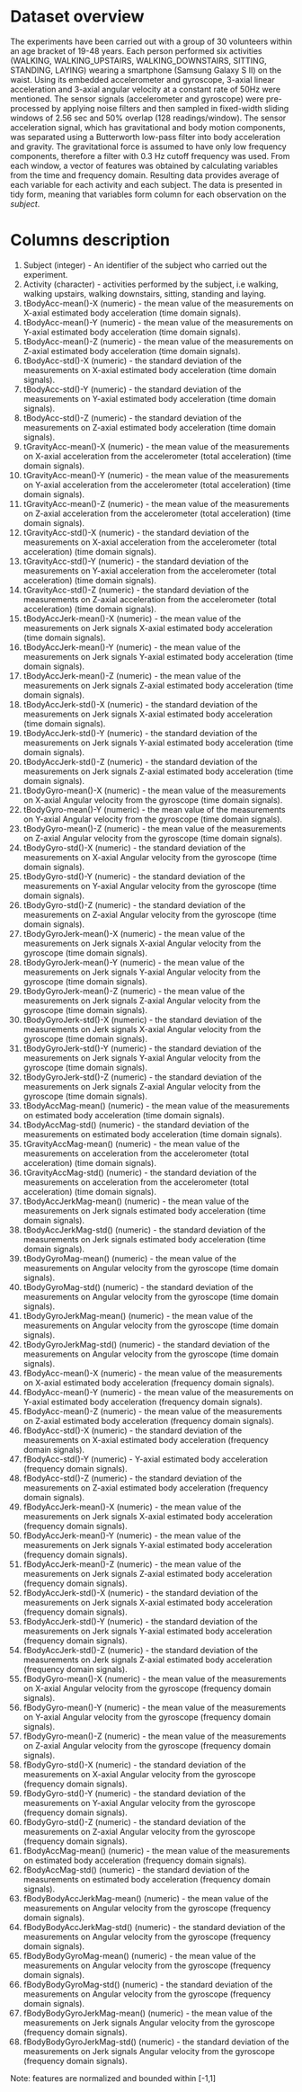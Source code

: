 # Dataset overview
The experiments have been carried out with a group of 30 volunteers within an age bracket of 19-48 years. Each person performed six activities (WALKING, WALKING_UPSTAIRS, WALKING_DOWNSTAIRS, SITTING, STANDING, LAYING) wearing a smartphone (Samsung Galaxy S II) on the waist. Using its embedded accelerometer and gyroscope, 3-axial linear acceleration and 3-axial angular velocity at a constant rate of 50Hz were mentioned.
The sensor signals (accelerometer and gyroscope) were pre-processed by applying noise filters and then sampled in fixed-width sliding windows of 2.56 sec and 50% overlap (128 readings/window). The sensor acceleration signal, which has gravitational and body motion components, was separated using a Butterworth low-pass filter into body acceleration and gravity. The gravitational force is assumed to have only low frequency components, therefore a filter with 0.3 Hz cutoff frequency was used. From each window, a vector of features was obtained by calculating variables from the time and frequency domain. 
Resulting data provides average of each variable for each activity and each subject. The data is presented in tidy form, meaning that variables form column for each observation on the *subject*. 
 
# Columns description
1. Subject (integer) - An identifier of the subject who carried out the experiment.
2. Activity (character) - activities performed by the subject, i.e walking, walking upstairs, walking downstairs, sitting, standing and laying.
3. tBodyAcc-mean()-X (numeric) - the mean value of the measurements on X-axial estimated body acceleration (time domain signals).
4. tBodyAcc-mean()-Y (numeric) - the mean value of the measurements on Y-axial estimated body acceleration (time domain signals).
5. tBodyAcc-mean()-Z (numeric) - the mean value of the measurements on Z-axial estimated body acceleration (time domain signals).
6. tBodyAcc-std()-X (numeric) - the standard deviation of the measurements on X-axial estimated body acceleration (time domain signals).
7. tBodyAcc-std()-Y (numeric) - the standard deviation of the measurements on Y-axial estimated body acceleration (time domain signals).
8. tBodyAcc-std()-Z (numeric) - the standard deviation of the measurements on Z-axial estimated body acceleration (time domain signals).
9. tGravityAcc-mean()-X (numeric) - the mean value of the measurements on X-axial acceleration from the accelerometer (total acceleration) (time domain signals).
10. tGravityAcc-mean()-Y (numeric) - the mean value of the measurements on Y-axial acceleration from the accelerometer (total acceleration) (time domain signals).
11. tGravityAcc-mean()-Z (numeric) - the mean value of the measurements on Z-axial acceleration from the accelerometer (total acceleration) (time domain signals).
12. tGravityAcc-std()-X (numeric) - the standard deviation of the measurements on X-axial acceleration from the accelerometer (total acceleration) (time domain signals).
13. tGravityAcc-std()-Y (numeric) - the standard deviation of the measurements on Y-axial acceleration from the accelerometer (total acceleration) (time domain signals).
14. tGravityAcc-std()-Z (numeric) - the standard deviation of the measurements on Z-axial acceleration from the accelerometer (total acceleration) (time domain signals).
15. tBodyAccJerk-mean()-X (numeric) - the mean value of the measurements on Jerk signals X-axial estimated body acceleration (time domain signals).
16. tBodyAccJerk-mean()-Y (numeric) - the mean value of the measurements on Jerk signals Y-axial estimated body acceleration (time domain signals).
17. tBodyAccJerk-mean()-Z (numeric) - the mean value of the measurements on Jerk signals Z-axial estimated body acceleration (time domain signals).
18. tBodyAccJerk-std()-X (numeric) - the standard deviation of the measurements on Jerk signals X-axial estimated body acceleration (time domain signals).
19. tBodyAccJerk-std()-Y (numeric) - the standard deviation of the measurements on Jerk signals Y-axial estimated body acceleration (time domain signals).
20. tBodyAccJerk-std()-Z (numeric) - the standard deviation of the measurements on Jerk signals Z-axial estimated body acceleration (time domain signals).
21. tBodyGyro-mean()-X (numeric) - the mean value of the measurements on X-axial Angular velocity from the gyroscope (time domain signals).
22. tBodyGyro-mean()-Y (numeric) - the mean value of the measurements on Y-axial Angular velocity from the gyroscope (time domain signals).
23. tBodyGyro-mean()-Z (numeric) - the mean value of the measurements on Z-axial Angular velocity from the gyroscope (time domain signals).
24. tBodyGyro-std()-X (numeric) - the standard deviation of the measurements on X-axial Angular velocity from the gyroscope (time domain signals).
25. tBodyGyro-std()-Y (numeric) - the standard deviation of the measurements on Y-axial Angular velocity from the gyroscope (time domain signals).
26. tBodyGyro-std()-Z (numeric) - the standard deviation of the measurements on Z-axial Angular velocity from the gyroscope (time domain signals).
27. tBodyGyroJerk-mean()-X (numeric) - the mean value of the measurements on Jerk signals X-axial Angular velocity from the gyroscope (time domain signals).
28. tBodyGyroJerk-mean()-Y (numeric) - the mean value of the measurements on Jerk signals Y-axial Angular velocity from the gyroscope (time domain signals).
29. tBodyGyroJerk-mean()-Z (numeric) - the mean value of the measurements on Jerk signals Z-axial Angular velocity from the gyroscope (time domain signals).
30. tBodyGyroJerk-std()-X (numeric) - the standard deviation of the measurements on Jerk signals X-axial Angular velocity from the gyroscope (time domain signals).
31. tBodyGyroJerk-std()-Y (numeric) - the standard deviation of the measurements on Jerk signals Y-axial Angular velocity from the gyroscope (time domain signals).
32. tBodyGyroJerk-std()-Z (numeric) - the standard deviation of the measurements on Jerk signals Z-axial Angular velocity from the gyroscope (time domain signals).
33. tBodyAccMag-mean() (numeric) - the mean value of the measurements on estimated body acceleration (time domain signals).
34. tBodyAccMag-std() (numeric) - the standard deviation of the measurements on estimated body acceleration (time domain signals).
35. tGravityAccMag-mean() (numeric) - the mean value of the measurements on acceleration from the accelerometer (total acceleration) (time domain signals).
36. tGravityAccMag-std() (numeric) - the standard deviation of the measurements on acceleration from the accelerometer (total acceleration) (time domain signals).
37. tBodyAccJerkMag-mean() (numeric) - the mean value of the measurements on Jerk signals estimated body acceleration (time domain signals).
38. tBodyAccJerkMag-std() (numeric) - the standard deviation of the measurements on Jerk signals estimated body acceleration (time domain signals).
39. tBodyGyroMag-mean() (numeric) - the mean value of the measurements on Angular velocity from the gyroscope (time domain signals).
40. tBodyGyroMag-std() (numeric) - the standard deviation of the measurements on Angular velocity from the gyroscope (time domain signals).
41. tBodyGyroJerkMag-mean() (numeric) - the mean value of the measurements on Angular velocity from the gyroscope (time domain signals).
42. tBodyGyroJerkMag-std() (numeric) - the standard deviation of the measurements on Angular velocity from the gyroscope (time domain signals).
43. fBodyAcc-mean()-X (numeric) - the mean value of the measurements on X-axial estimated body acceleration (frequency domain signals).
44. fBodyAcc-mean()-Y (numeric) - the mean value of the measurements on Y-axial estimated body acceleration (frequency domain signals).
45. fBodyAcc-mean()-Z (numeric) - the mean value of the measurements on Z-axial estimated body acceleration (frequency domain signals).
46. fBodyAcc-std()-X (numeric) - the standard deviation of the measurements on X-axial estimated body acceleration (frequency domain signals).
47. fBodyAcc-std()-Y  (numeric) - Y-axial estimated body acceleration (frequency domain signals).
48. fBodyAcc-std()-Z (numeric) - the standard deviation of the measurements on Z-axial estimated body acceleration (frequency domain signals).
49. fBodyAccJerk-mean()-X (numeric) - the mean value of the measurements on Jerk signals X-axial estimated body acceleration (frequency domain signals).
50. fBodyAccJerk-mean()-Y (numeric) - the mean value of the measurements on Jerk signals Y-axial estimated body acceleration (frequency domain signals).
51. fBodyAccJerk-mean()-Z (numeric) - the mean value of the measurements on Jerk signals Z-axial estimated body acceleration (frequency domain signals).
52. fBodyAccJerk-std()-X (numeric) - the standard deviation of the measurements on Jerk signals X-axial estimated body acceleration (frequency domain signals).
53. fBodyAccJerk-std()-Y (numeric) - the standard deviation of the measurements on Jerk signals Y-axial estimated body acceleration (frequency domain signals).
54. fBodyAccJerk-std()-Z (numeric) - the standard deviation of the measurements on Jerk signals Z-axial estimated body acceleration (frequency domain signals).
55. fBodyGyro-mean()-X (numeric) - the mean value of the measurements on X-axial Angular velocity from the gyroscope (frequency domain signals).
56. fBodyGyro-mean()-Y (numeric) - the mean value of the measurements on Y-axial Angular velocity from the gyroscope (frequency domain signals).
57. fBodyGyro-mean()-Z (numeric) - the mean value of the measurements on Z-axial Angular velocity from the gyroscope (frequency domain signals).
58. fBodyGyro-std()-X (numeric) - the standard deviation of the measurements on X-axial Angular velocity from the gyroscope (frequency domain signals).
59. fBodyGyro-std()-Y (numeric) - the standard deviation of the measurements on Y-axial Angular velocity from the gyroscope (frequency domain signals).
60. fBodyGyro-std()-Z (numeric) - the standard deviation of the measurements on Z-axial Angular velocity from the gyroscope (frequency domain signals).
61. fBodyAccMag-mean() (numeric) - the mean value of the measurements on estimated body acceleration (frequency domain signals).
62. fBodyAccMag-std() (numeric) - the standard deviation of the measurements on estimated body acceleration (frequency domain signals).
63. fBodyBodyAccJerkMag-mean() (numeric) - the mean value of the measurements on Angular velocity from the gyroscope (frequency domain signals).
64. fBodyBodyAccJerkMag-std() (numeric) - the standard deviation of the measurements on Angular velocity from the gyroscope (frequency domain signals).
65. fBodyBodyGyroMag-mean() (numeric) - the mean value of the measurements on Angular velocity from the gyroscope (frequency domain signals).
66. fBodyBodyGyroMag-std() (numeric) - the standard deviation of the measurements on Angular velocity from the gyroscope (frequency domain signals).
67. fBodyBodyGyroJerkMag-mean() (numeric) - the mean value of the measurements on Jerk signals Angular velocity from the gyroscope (frequency domain signals).
68. fBodyBodyGyroJerkMag-std() (numeric) - the standard deviation of the measurements on Jerk signals Angular velocity from the gyroscope (frequency domain signals).

Note: features are normalized and bounded within [-1,1]